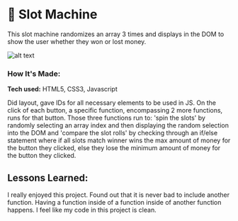 # 🎰 Slot Machine

This slot machine randomizes an array 3 times and displays in the DOM to show the user whether they won or lost money.

![alt text](img/simbaslots.png)

### How It's Made:

**Tech used:** HTML5, CSS3, Javascript

Did layout, gave IDs for all necessary elements to be used in JS. On the click of each button, a specific function, encompassing 2 more functions, runs for that button. Those three functions run to: 'spin the slots' by randomly selecting an array index and then displaying the random selection into the DOM and 'compare the slot rolls' by checking through an if/else statement where if all slots match winner wins the max amount of money for the button they clicked, else they lose the minimum amount of money for the button they clicked.

## Lessons Learned:

I really enjoyed this project. Found out that it is never bad to include another function. Having a function inside of a function inside of another function happens. I feel like my code in this project is clean.
